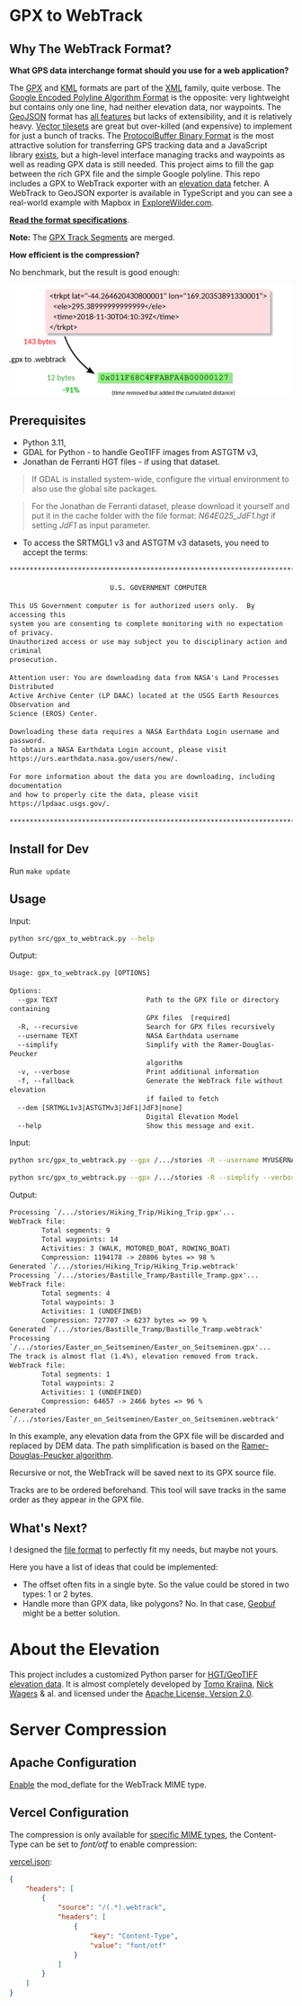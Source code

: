 # GPX to WebTrack

## Why The WebTrack Format?

**What GPS data interchange format should you use for a web application?**

The [GPX](https://en.wikipedia.org/wiki/GPS_Exchange_Format "GPS Exchange Format") and [KML](https://en.wikipedia.org/wiki/Keyhole_Markup_Language "Keyhole Markup Language") formats are part of the [XML](https://en.wikipedia.org/wiki/XML "Extensible Markup Language") family, quite verbose. The [Google Encoded Polyline Algorithm Format](https://developers.google.com/maps/documentation/utilities/polylinealgorithm "Polyline Format") is the opposite: very lightweight but contains only one line, had neither elevation data, nor waypoints. The [GeoJSON](https://en.wikipedia.org/wiki/GeoJSON "GeoJSON Format") format has [all features](https://tools.ietf.org/html/rfc7946#section-3.1.1 "The GeoJSON Format Spec") but lacks of extensibility, and it is relatively heavy. [Vector tilesets](https://docs.mapbox.com/help/glossary/tileset/#vector-tilesets "Vector tilesets definition") are great but over-killed (and expensive) to implement for just a bunch of tracks. The [ProtocolBuffer Binary Format](https://github.com/protocolbuffers/protobuf/) is the most attractive solution for transferring GPS tracking data and a JavaScript library [exists](https://github.com/mapbox/pbf "JavaScript library for the Google Protobuf"), but a high-level interface managing tracks and waypoints as well as reading GPX data is still needed. This project aims to fill the gap between the rich GPX file and the simple Google polyline. This repo includes a GPX to WebTrack exporter with an [elevation data](DEM.md) fetcher. A WebTrack to GeoJSON exporter is available in TypeScript and you can see a real-world example with Mapbox in [ExploreWilder.com](https://explorewilder.com).

**[Read the format specifications](SPEC.md)**.

**Note:** The [GPX Track Segments](https://www.topografix.com/GPX/1/1/#type_trksegType "GPX <trkseg/> definition") are merged.

**How efficient is the compression?**

No benchmark, but the result is good enough:

![Basic Perf Overview](./man/basic_perf_overview.png)

## Prerequisites

* Python 3.11,
* GDAL for Python - to handle GeoTIFF images from ASTGTM v3,
* Jonathan de Ferranti HGT files - if using that dataset.

> If GDAL is installed system-wide, configure the virtual environment to also use the global site packages.

> For the Jonathan de Ferranti dataset, please download it yourself and put it in the cache folder with the file format: *N64E025_JdF1.hgt* if setting *JdF1* as input parameter.

* To access the SRTMGL1 v3 and ASTGTM v3 datasets, you need to accept the terms:

```
********************************************************************************

                         U.S. GOVERNMENT COMPUTER

This US Government computer is for authorized users only.  By accessing this
system you are consenting to complete monitoring with no expectation of privacy.
Unauthorized access or use may subject you to disciplinary action and criminal
prosecution.

Attention user: You are downloading data from NASA's Land Processes Distributed
Active Archive Center (LP DAAC) located at the USGS Earth Resources Observation and
Science (EROS) Center.

Downloading these data requires a NASA Earthdata Login username and password.
To obtain a NASA Earthdata Login account, please visit
https://urs.earthdata.nasa.gov/users/new/.

For more information about the data you are downloading, including documentation
and how to properly cite the data, please visit https://lpdaac.usgs.gov/.

********************************************************************************
```

## Install for Dev

Run `make update`

## Usage

Input:
```sh
python src/gpx_to_webtrack.py --help
```

Output:
```
Usage: gpx_to_webtrack.py [OPTIONS]

Options:
  --gpx TEXT                      Path to the GPX file or directory containing
                                  GPX files  [required]
  -R, --recursive                 Search for GPX files recursively
  --username TEXT                 NASA Earthdata username
  --simplify                      Simplify with the Ramer-Douglas-Peucker
                                  algorithm
  -v, --verbose                   Print additional information
  -f, --fallback                  Generate the WebTrack file without elevation
                                  if failed to fetch
  --dem [SRTMGL1v3|ASTGTMv3|JdF1|JdF3|none]
                                  Digital Elevation Model
  --help                          Show this message and exit.
```

Input:
```sh
python src/gpx_to_webtrack.py --gpx /.../stories -R --username MYUSERNAME --simplify --verbose --dem SRTMGL1v3
```
```sh
python src/gpx_to_webtrack.py --gpx /.../stories -R --simplify --verbose --dem JdF1
```

Output:
```
Processing `/.../stories/Hiking_Trip/Hiking_Trip.gpx'...
WebTrack file:
        Total segments: 9
        Total waypoints: 14
        Activities: 3 (WALK, MOTORED_BOAT, ROWING_BOAT)
        Compression: 1194178 -> 20806 bytes => 98 %
Generated `/.../stories/Hiking_Trip/Hiking_Trip.webtrack'
Processing `/.../stories/Bastille_Tramp/Bastille_Tramp.gpx'...
WebTrack file:
        Total segments: 4
        Total waypoints: 3
        Activities: 1 (UNDEFINED)
        Compression: 727707 -> 6237 bytes => 99 %
Generated `/.../stories/Bastille_Tramp/Bastille_Tramp.webtrack'
Processing `/.../stories/Easter_on_Seitseminen/Easter_on_Seitseminen.gpx'...
The track is almost flat (1.4%), elevation removed from track.
WebTrack file:
        Total segments: 1
        Total waypoints: 2
        Activities: 1 (UNDEFINED)
        Compression: 64657 -> 2466 bytes => 96 %
Generated `/.../stories/Easter_on_Seitseminen/Easter_on_Seitseminen.webtrack'
```

In this example, any elevation data from the GPX file will be discarded and replaced by DEM data. The path simplification is based on the [Ramer-Douglas-Peucker algorithm](https://en.wikipedia.org/wiki/Ramer%E2%80%93Douglas%E2%80%93Peucker_algorithm).

Recursive or not, the WebTrack will be saved next to its GPX source file.

Tracks are to be ordered beforehand. This tool will save tracks in the same order as they appear in the GPX file.

## What's Next?

I designed the [file format](SPEC.md) to perfectly fit my needs, but maybe not yours.

Here you have a list of ideas that could be implemented:

- The offset often fits in a single byte. So the value could be stored in two types: 1 or 2 bytes.
- Handle more than GPX data, like polygons? No. In that case, [Geobuf](https://github.com/mapbox/geobuf) might be a better solution.

# About the Elevation

This project includes a customized Python parser for [HGT/GeoTIFF elevation data](DEM.md). It is almost completely developed by [Tomo Krajina](http://github.com/tkrajina), [Nick Wagers](https://github.com/nawagers) & al. and licensed under the [Apache License, Version 2.0](http://www.apache.org/licenses/LICENSE-2.0).

# Server Compression

## Apache Configuration

[Enable](./man/mod_deflate.md "Enable Apache mod_deflate With cPanel") the mod_deflate for the WebTrack MIME type.

## Vercel Configuration

The compression is only available for [specific MIME types](https://vercel.com/docs/concepts/edge-network/compression#mime-types--compress), the Content-Type can be set to *font/otf* to enable compression:

[vercel.json](https://vercel.com/docs/cli#project-configuration/headers):
```json
{
    "headers": [
        {
            "source": "/(.*).webtrack",
            "headers": [
                {
                    "key": "Content-Type",
                    "value": "font/otf"
                }
            ]
        }
    ]
}
```
